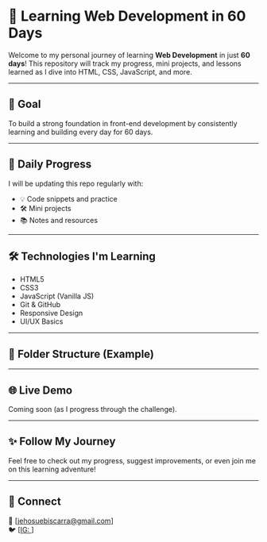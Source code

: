# 🧠 Learning Web Development in 60 Days

Welcome to my personal journey of learning **Web Development** in just **60 days**! This repository will track my progress, mini projects, and lessons learned as I dive into HTML, CSS, JavaScript, and more.

---

## 🚀 Goal

To build a strong foundation in front-end development by consistently learning and building every day for 60 days.

---

## 📅 Daily Progress

I will be updating this repo regularly with:
- 💡 Code snippets and practice
- 🛠️ Mini projects
- 📚 Notes and resources

---

## 🛠️ Technologies I'm Learning

- HTML5
- CSS3
- JavaScript (Vanilla JS)
- Git & GitHub
- Responsive Design
- UI/UX Basics

---

## 📁 Folder Structure (Example)

---

## 🌐 Live Demo

Coming soon (as I progress through the challenge).

---

## ✨ Follow My Journey

Feel free to check out my progress, suggest improvements, or even join me on this learning adventure!

---

## 🔗 Connect

📧 [jehosuebiscarra@gmail.com]  
🐦 [[IG: ](https://www.instagram.com/capt.jehoooo/)]

